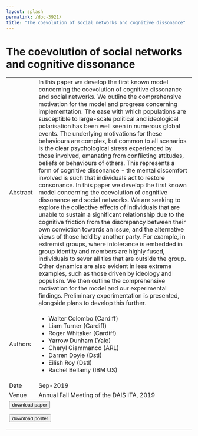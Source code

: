 ```yaml
---
layout: splash
permalink: /doc-3921/
title: "The coevolution of social networks and cognitive dissonance"
---
```


# The coevolution of social networks and cognitive dissonance

<table>
    <tbody>
    <tr>
        <td>Abstract</td>
        <td>In this paper we develop the first known model concerning the coevolution of cognitive dissonance and social networks. We outline the comprehensive motivation for the model and progress concerning implementation. The ease with which populations are susceptible to large-scale political and ideological polarisation has been well seen in numerous global events. The underlying motivations for these behaviours are complex, but common to all scenarios is the clear psychological stress experienced by those involved, emanating from conflicting attitudes, beliefs or behaviours of others. This represents a form of cognitive dissonance - the mental discomfort involved is such that individuals act to restore consonance. In this paper we develop the first known model concerning the coevolution of cognitive dissonance and social networks. We are seeking to explore the collective effects of individuals that are unable to sustain a significant relationship due to the cognitive friction from the discrepancy between their own conviction towards an issue, and the alternative views of those held by another party. For example, in extremist groups, where intolerance is embedded in group identity and members are highly fused, individuals to sever all ties that are outside the group. Other dynamics are also evident in less extreme examples, such as those driven by ideology and populism. We then outline the comprehensive motivation for the model and our experimental findings. Preliminary experimentation is presented, alongside plans to develop this further.</td>
    </tr>
    <tr>
        <td>Authors</td>
        <td>
            <ul>
                <li>Walter Colombo (Cardiff)</li>
                <li>Liam Turner (Cardiff)</li>
                <li>Roger Whitaker (Cardiff)</li>
                <li>Yarrow Dunham (Yale)</li>
                <li>Cheryl Giammanco (ARL)</li>
                <li>Darren Doyle (Dstl)</li>
                <li>Eilish Roy (Dstl)</li>
                <li>Rachel Bellamy (IBM US)</li>
            </ul>
        </td>
    </tr>
    <tr>
        <td>Date</td>
        <td>Sep-2019</td>
    </tr>
    <tr>
        <td>Venue</td>
        <td>Annual Fall Meeting of the DAIS ITA, 2019</td>
    </tr>
        <tr>
            <td colspan="2">
                <form method="get" action="https://ibm.box.com/v/doc-3921-paper">
                    <button type="submit">download paper</button>
                </form>
                <form method="get" action="https://ibm.box.com/v/doc-3921-poster">
                    <button type="submit">download poster</button>
                </form>
            </td>
        </tr>
    </tbody>
</table>
